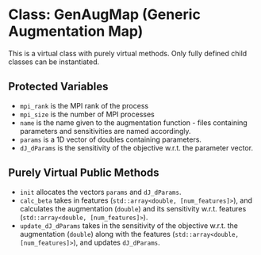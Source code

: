 # Class: GenAugMap (Generic Augmentation Map)

This is a virtual class with purely virtual methods. Only fully defined child classes can be instantiated.

## Protected Variables

- `mpi_rank` is the MPI rank of the process
- `mpi_size` is the number of MPI processes
- `name` is the name given to the augmentation function - files containing parameters and sensitivities are named accordingly.
- `params` is a 1D vector of doubles containing parameters.
- `dJ_dParams` is the sensitivity of the objective w.r.t. the parameter vector.

## Purely Virtual Public Methods

- `init` allocates the vectors `params` and `dJ_dParams`.
- `calc_beta` takes in features (`std::array<double, [num_features]>`), and calculates the augmentation (`double`) and its sensitivity w.r.t. features (`std::array<double, [num_features]>`).
- `update_dJ_dParams` takes in the sensitivity of the objective w.r.t. the augmentation (`double`) along with the features (`std::array<double, [num_features]>`), and updates `dJ_dParams`.
